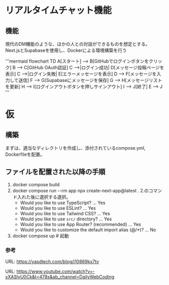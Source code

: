 # リアルタイムチャット機能
## 機能
現代のDM機能のような、ほかの人との対話ができるものを想定とする。
Next.jsとSupabaseを使用し、Dockerによる環境構築を行う



'''mermaid
flowchart TD
    A[スタート] --> B[GitHubでログインボタンをクリック]
    B --> C[GitHub OAuth認証]
    C -->|ログイン成功| D[メッセージ投稿ページを表示]
    C -->|ログイン失敗| E[エラーメッセージを表示]
    D --> F[メッセージを入力して送信]
    F --> G[Supabaseにメッセージを保存]
    G --> H[メッセージリストを更新]
    H --> I[ログインアウトボタンを押しサインアウト]
    I --> J[終了]
    E --> J
'''




# 仮
## 構築
まずは、適当なディレクトリを作成し、添付されているcompose.yml, Dockerfileを配置。

## ファイルを配置された以降の手順
1. docker compose build
2. docker compose run --rm app npx create-next-app@latest .
    2.のコマンド入れた後に選択する選択。
    - Would you like to use TypeScript? ... Yes
    - Would you like to use ESLint? … Yes
    - Would you like to use Tailwind CSS? … Yes
    - Would you like to use `src/` directory? … Yes
    - Would you like to use App Router? (recommended) … Yes
    - Would you like to customize the default import alias (@/*)? … No
3. docker compose up  # 起動

### 参考
URL: https://yasdtech.com/blog/i10869kx7tv 

URL: https://www.youtube.com/watch?v=-xXASlyU0Ck&t=478s&ab_channel=DailyWebCoding
